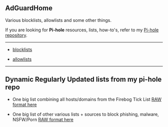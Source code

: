 ## AdGuardHome

Various blocklists, allowlists and some other things. 

If you are looking for <b>Pi-hole</b> resources, lists, how-to's, refer to my [Pi-hole repository](https://github.com/lz-eng/pi-hole).

----

* [blocklists](blocklists)

* [allowlists](allowlists)

----


## Dynamic Regularly Updated lists from my pi-hole repo

* One big list combining all hosts/domains from the Firebog Tick List [RAW format here](https://github.com/lz-eng/pi-hole/raw/main/dynamic-big-list/easylist_format/lz-eng_easylist-firebog-ticklist.list)

* One big list of other various lists + sources to block phishing, malware, NSFW/Porn [RAW format here](https://github.com/lz-eng/pi-hole/raw/main/dynamic-big-list/easylist_format/lz-eng_easyList-phish-malware-nsfw.txt)

